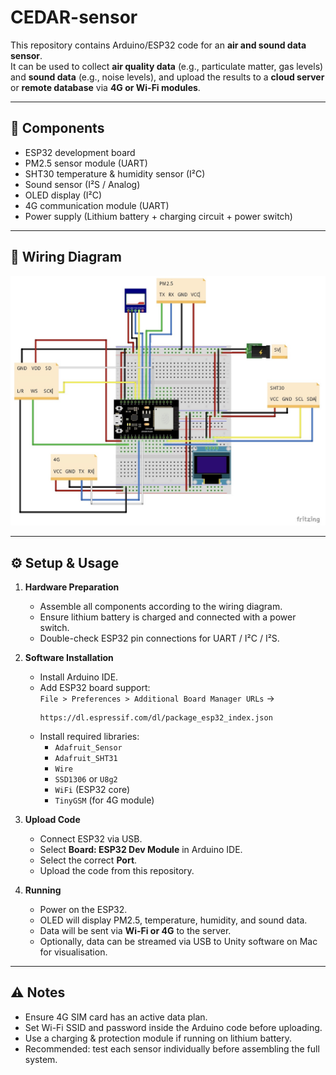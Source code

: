 # CEDAR-sensor

This repository contains Arduino/ESP32 code for an **air and sound data sensor**.  
It can be used to collect **air quality data** (e.g., particulate matter, gas levels) and **sound data** (e.g., noise levels), and upload the results to a **cloud server** or **remote database** via **4G or Wi-Fi modules**.

---

## 🔧 Components
- ESP32 development board  
- PM2.5 sensor module (UART)  
- SHT30 temperature & humidity sensor (I²C)  
- Sound sensor (I²S / Analog)  
- OLED display (I²C)  
- 4G communication module (UART)  
- Power supply (Lithium battery + charging circuit + power switch)  

---

## 📡 Wiring Diagram
![Wiring Diagram](Wiring%20Diagram.png)

---


## ⚙️ Setup & Usage

1. **Hardware Preparation**  
   - Assemble all components according to the wiring diagram.  
   - Ensure lithium battery is charged and connected with a power switch.  
   - Double-check ESP32 pin connections for UART / I²C / I²S.  

2. **Software Installation**  
   - Install Arduino IDE.  
   - Add ESP32 board support:  
     `File > Preferences > Additional Board Manager URLs` →  
     ```
     https://dl.espressif.com/dl/package_esp32_index.json
     ```  
   - Install required libraries:  
     - `Adafruit_Sensor`  
     - `Adafruit_SHT31`  
     - `Wire`  
     - `SSD1306` or `U8g2`  
     - `WiFi` (ESP32 core)  
     - `TinyGSM` (for 4G module)  

3. **Upload Code**  
   - Connect ESP32 via USB.  
   - Select **Board: ESP32 Dev Module** in Arduino IDE.  
   - Select the correct **Port**.  
   - Upload the code from this repository.  

4. **Running**  
   - Power on the ESP32.  
   - OLED will display PM2.5, temperature, humidity, and sound data.  
   - Data will be sent via **Wi-Fi or 4G** to the server.  
   - Optionally, data can be streamed via USB to Unity software on Mac for visualisation.  

---

## ⚠️ Notes
- Ensure 4G SIM card has an active data plan.  
- Set Wi-Fi SSID and password inside the Arduino code before uploading.  
- Use a charging & protection module if running on lithium battery.  
- Recommended: test each sensor individually before assembling the full system.  

